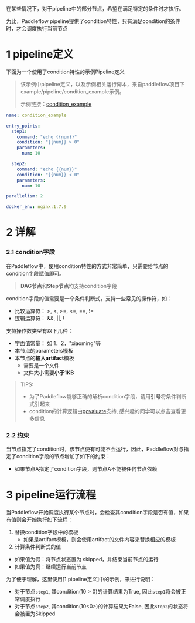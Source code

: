 在某些情况下，对于pipeline中的部分节点，希望在满足特定的条件时才执行。

为此，Paddleflow pipeline提供了condition特性，只有满足condition的条件时，才会调度执行当前节点

# 1 pipeline定义
下面为一个使用了condition特性的示例Pipeline定义

> 该示例中pipeline定义，以及示例相关运行脚本，来自paddleflow项目下example/pipeline/condition_example示例。
> 
> 示例链接：[condition_example]

```yaml
name: condition_example

entry_points:
  step1:
    command: "echo {{num}}"
    condition: "{{num}} > 0"
    parameters:
      num: 10

  step2:
    command: "echo {{num}}"
    condition: "{{num}} < 0"
    parameters:
      num: 10

parallelism: 2

docker_env: nginx:1.7.9
```

# 2 详解
### 2.1 condition字段
在Paddleflow中，使用condition特性的方式非常简单，只需要给节点的condition字段赋值即可。

> **DAG节点**和**Step节点**均支持condition字段

condition字段的值需要是一个条件判断式，支持一些常见的操作符，如：
- 比较运算符： >, <, >=, <=, ==, !=
- 逻辑运算符： &&, ||, !

支持操作数类型有以下几种：
- 字面值常量： 如 1，2，"xiaoming"等
- 本节点的parameters模板
- 本节点的**输入artifact**模板
  - 需要是一个文件
  - 文件大小需要**小于1KB**

> TIPS:
> - 为了Paddleflow能够正确的解析condition字段，请用**引号**将条件判断式引起来
> - condition的计算逻辑由[govaluate]支持, 感兴趣的同学可以点击查看更多信息
  
### 2.2 约束
当节点指定了condition时，该节点便有可能不会运行，因此，Paddleflow对与指定了condition字段的节点增加了如下的约束：

- 如果节点A指定了condition字段，则节点A不能被任何节点依赖


# 3 pipeline运行流程
当Paddleflow开始调度执行某个节点时，会检查其condition字段是否有值，如果有值则会开始执行如下流程：

1. 替换condition字段中的模板
   -  如果是artifact模板，则会使用artifact的文件内容来替换相应的模板
2. 计算条件判断式的值
  - 如果值为假：将节点状态置为 skipped，并结束当前节点的运行
  - 如果值为真：继续运行当前节点
  

为了便于理解，这里使用[1 pipeline定义]中的示例，来进行说明：
- 对于节点`step1`, 其condition(10 > 0)的计算结果为True, 因此`step1`将会被正常调度执行
- 对于节点`step2`, 其condition(10<0>)的计算结果为False, 因此`step2`的状态将会被置为Skipped


[condition_example]: /example/pipeline/condition_example
[govaluate]: https://pkg.go.dev/github.com/Knetic/govaluate#section-readme
